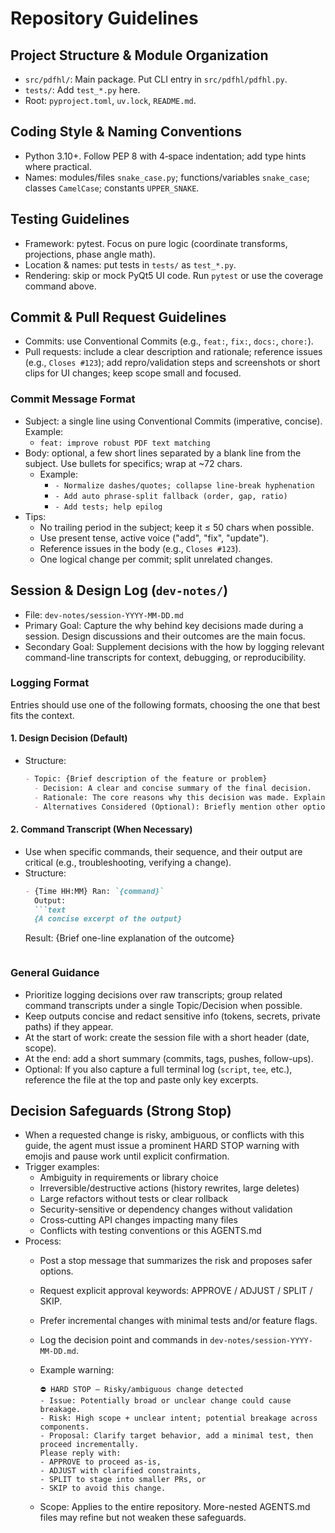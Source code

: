 # Repository Guidelines

## Project Structure & Module Organization
- `src/pdfhl/`: Main package. Put CLI entry in `src/pdfhl/pdfhl.py`.
- `tests/`: Add `test_*.py` here.
- Root: `pyproject.toml`, `uv.lock`, `README.md`.

## Coding Style & Naming Conventions
- Python 3.10+. Follow PEP 8 with 4‑space indentation; add type hints where practical.
- Names: modules/files `snake_case.py`; functions/variables `snake_case`; classes `CamelCase`; constants `UPPER_SNAKE`.

## Testing Guidelines
- Framework: pytest. Focus on pure logic (coordinate transforms, projections, phase angle math).
- Location & names: put tests in `tests/` as `test_*.py`.
- Rendering: skip or mock PyQt5 UI code. Run `pytest` or use the coverage command above.

## Commit & Pull Request Guidelines
- Commits: use Conventional Commits (e.g., `feat:`, `fix:`, `docs:`, `chore:`).
- Pull requests: include a clear description and rationale; reference issues (e.g., `Closes #123`); add repro/validation steps and screenshots or short clips for UI changes; keep scope small and focused.

### Commit Message Format
- Subject: a single line using Conventional Commits (imperative, concise). Example:
  - `feat: improve robust PDF text matching`
- Body: optional, a few short lines separated by a blank line from the subject. Use bullets for specifics; wrap at ~72 chars.
  - Example:
    - `- Normalize dashes/quotes; collapse line-break hyphenation`
    - `- Add auto phrase-split fallback (order, gap, ratio)`
    - `- Add tests; help epilog`
- Tips:
  - No trailing period in the subject; keep it ≤ 50 chars when possible.
  - Use present tense, active voice ("add", "fix", "update").
  - Reference issues in the body (e.g., `Closes #123`).
  - One logical change per commit; split unrelated changes.

## Session & Design Log (`dev-notes/`)

- File: `dev-notes/session-YYYY-MM-DD.md`
- Primary Goal: Capture the why behind key decisions made during a session. Design discussions and their outcomes are the main focus.
- Secondary Goal: Supplement decisions with the how by logging relevant command-line transcripts for context, debugging, or reproducibility.

### Logging Format

Entries should use one of the following formats, choosing the one that best fits the context.

#### 1. Design Decision (Default)

- Structure:
  ```markdown
  - Topic: {Brief description of the feature or problem}
    - Decision: A clear and concise summary of the final decision.
    - Rationale: The core reasons why this decision was made. Explain benefits and trade-offs.
    - Alternatives Considered (Optional): Briefly mention other options and why they were not chosen.
  ```

#### 2. Command Transcript (When Necessary)

- Use when specific commands, their sequence, and their output are critical (e.g., troubleshooting, verifying a change).
- Structure:
  ```markdown
  - {Time HH:MM} Ran: `{command}`
    Output:
    ```text
    {A concise excerpt of the output}
    ```
    Result: {Brief one-line explanation of the outcome}
  ```

### General Guidance
- Prioritize logging decisions over raw transcripts; group related command transcripts under a single Topic/Decision when possible.
- Keep outputs concise and redact sensitive info (tokens, secrets, private paths) if they appear.
- At the start of work: create the session file with a short header (date, scope).
- At the end: add a short summary (commits, tags, pushes, follow-ups).
- Optional: If you also capture a full terminal log (`script`, `tee`, etc.), reference the file at the top and paste only key excerpts.

## Decision Safeguards (Strong Stop)
- When a requested change is risky, ambiguous, or conflicts with this guide, the agent must issue a prominent HARD STOP warning with emojis and pause work until explicit confirmation.
- Trigger examples:
  - Ambiguity in requirements or library choice
  - Irreversible/destructive actions (history rewrites, large deletes)
  - Large refactors without tests or clear rollback
  - Security-sensitive or dependency changes without validation
  - Cross‑cutting API changes impacting many files
  - Conflicts with testing conventions or this AGENTS.md
- Process:
  - Post a stop message that summarizes the risk and proposes safer options.
  - Request explicit approval keywords: APPROVE / ADJUST / SPLIT / SKIP.
  - Prefer incremental changes with minimal tests and/or feature flags.
  - Log the decision point and commands in `dev-notes/session-YYYY-MM-DD.md`.
  - Example warning:

    ```text
    ⛔️ HARD STOP — Risky/ambiguous change detected
    - Issue: Potentially broad or unclear change could cause breakage.
    - Risk: High scope + unclear intent; potential breakage across components.
    - Proposal: Clarify target behavior, add a minimal test, then proceed incrementally.
    Please reply with:
    - APPROVE to proceed as-is,
    - ADJUST with clarified constraints,
    - SPLIT to stage into smaller PRs, or
    - SKIP to avoid this change.
    ```
  - Scope: Applies to the entire repository. More-nested AGENTS.md files may refine but not weaken these safeguards.

